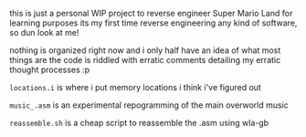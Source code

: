 this is just a personal WIP project to reverse engineer Super Mario Land for learning purposes
its my first time reverse engineering any kind of software, so dun look at me!

nothing is organized right now and i only half have an idea of what most things are
the code is riddled with erratic comments detailing my erratic thought processes :p

`locations.i` is where i put memory locations i think i've figured out

`music_.asm` is an experimental repogramming of the main overworld music

`reassemble.sh` is a cheap script to reassemble the .asm using wla-gb
